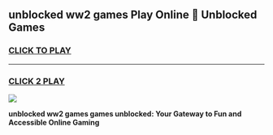 
## unblocked ww2 games Play Online 👋 Unblocked Games
<h3>
<a href="https://premium.freeplayer.one?title=unblocked_ww2_games&ref=19F">CLICK TO PLAY</a></h3>
<hr>

<h3>
<a href="https://premium.freeplayer.one?title=unblocked_ww2_games&ref=19F">CLICK 2 PLAY</a>
  
</h3>

<a href="https://premium.freeplayer.one?title=unblocked_ww2_games&ref=19F"><img src="https://clearcache.store/games.png"></a>


**unblocked ww2 games games unblocked: Your Gateway to Fun and Accessible Online Gaming**
